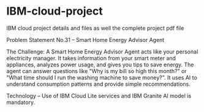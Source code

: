 # IBM-cloud-project
IBM cloud project details and files as well the complete project pdf file

Problem Statement No.31 – Smart Home Energy Advisor Agent

The Challenge:
A Smart Home Energy Advisor Agent acts like your personal electricity manager. It takes information from your smart meter and appliances, analyzes power usage, and gives you tips to save energy. The agent can answer questions like "Why is my bill so high this month?" or "What time should I run the washing machine to save money?". It uses AI to understand consumption patterns and provide simple recommendations.

Technology – Use of IBM Cloud Lite services and IBM Granite AI model is mandatory.
